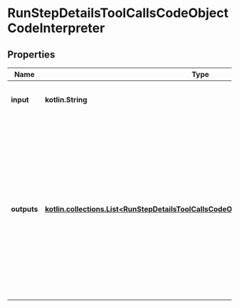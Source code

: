 
# RunStepDetailsToolCallsCodeObjectCodeInterpreter

## Properties
| Name | Type | Description | Notes |
| ------------ | ------------- | ------------- | ------------- |
| **input** | **kotlin.String** | The input to the Code Interpreter tool call. |  |
| **outputs** | [**kotlin.collections.List&lt;RunStepDetailsToolCallsCodeObjectCodeInterpreterOutputsInner&gt;**](RunStepDetailsToolCallsCodeObjectCodeInterpreterOutputsInner.md) | The outputs from the Code Interpreter tool call. Code Interpreter can output one or more items, including text (&#x60;logs&#x60;) or images (&#x60;image&#x60;). Each of these are represented by a different object type. |  |



